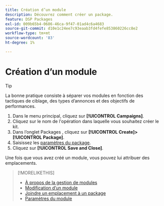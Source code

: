 ```yaml
---
title: Création d’un module
description: Découvrez comment créer un package.
feature: DSP Packages
exl-id: 009b65b4-0686-46ca-9f47-01ad4c6a4683
source-git-commit: d10e1c24ee7c93eaab3fd4fefe853860226cc8e2
workflow-type: tm+mt
source-wordcount: '83'
ht-degree: 1%

---
```


# Création d’un module

>[!TIP]
>
>La bonne pratique consiste à séparer vos modules en fonction des tactiques de ciblage, des types d’annonces et des objectifs de performances.

1. Dans le menu principal, cliquez sur **[!UICONTROL Campaigns]**.
1. Cliquez sur le nom de l&#39;opération dans laquelle vous souhaitez créer le kit.
1. Dans l’onglet Packages , cliquez sur **[!UICONTROL Create]>[!UICONTROL Package]**.
1. Saisissez les [paramètres du package](package-settings.md).
1. Cliquez sur **[!UICONTROL Save and Close]**.

Une fois que vous avez créé un module, vous pouvez lui attribuer des emplacements.

>[!MORELIKETHIS]
>
>* [À propos de la gestion de modules](package-about.md)
>* [Modification d’un module](package-edit.md)
>* [Joindre un emplacement à un package](package-attach-placement.md)
>* [Paramètres du module](package-settings.md)

